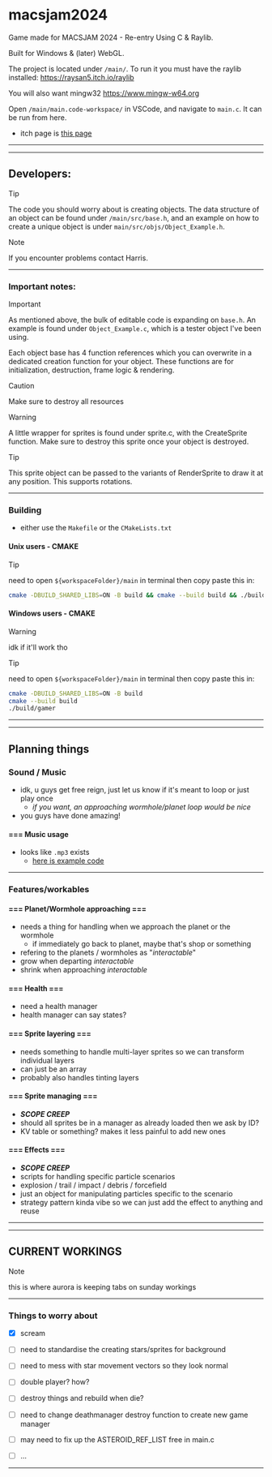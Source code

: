# macsjam2024

Game made for MACSJAM 2024 - Re-entry
Using C & Raylib.

Built for Windows & (later) WebGL.

The project is located under `/main/`. To run it you must have the raylib installed:
https://raysan5.itch.io/raylib

You will also want mingw32
https://www.mingw-w64.org

Open `/main/main.code-workspace/` in VSCode, and navigate to `main.c`. It can be run from here.

* itch page is [this page](https://refreshingcucumber.itch.io/light-shift)

---
---

## Developers:

> [!TIP]
> The code you should worry about is creating objects. The data structure of an object can be found under `/main/src/base.h`, and an example on how to create a unique object is under `main/src/objs/Object_Example.h`.

> [!NOTE]
> If you encounter problems contact Harris.


---

### Important notes:

> [!IMPORTANT]
> As mentioned above, the bulk of editable code is expanding on `base.h`. An example is found under `Object_Example.c`, which is a tester object I've been using.
> 
> Each object base has 4 function references which you can overwrite in a dedicated creation function for your object. These functions are for initialization, 
destruction, frame logic & rendering.

> [!CAUTION]
> Make sure to destroy all resources

> [!WARNING]
> A little wrapper for sprites is found under sprite.c, with the CreateSprite function. Make sure to destroy this sprite once your object is destroyed.

> [!TIP]
> This sprite object can be passed to the variants of RenderSprite to draw it at any position. This supports rotations.

---

### Building

* either use the `Makefile` or the `CMakeLists.txt`

#### Unix users - CMAKE

> [!TIP]
> need to open `${workspaceFolder}/main` in terminal then copy paste this in: 
```bash
cmake -DBUILD_SHARED_LIBS=ON -B build && cmake --build build && ./build/gamer
```

#### Windows users - CMAKE

> [!WARNING]
> idk if it'll work tho

> [!TIP]
> need to open `${workspaceFolder}/main` in terminal then copy paste this in: 
```bash
cmake -DBUILD_SHARED_LIBS=ON -B build
cmake --build build
./build/gamer
```

---
---

## Planning things

###  Sound / Music

* idk, u guys get free reign, just let us know if it's meant to loop or just play once
    * *if you want, an approaching wormhole/planet loop would be nice*
* you guys have done amazing!

#### === Music usage

* looks like `.mp3` exists
    * [here is example code](https://www.raylib.com/examples/audio/loader.html?name=audio_music_stream)

---

### Features/workables

#### === Planet/Wormhole approaching ===

* needs a thing for handling when we approach the planet or the wormhole
    * if immediately go back to planet, maybe that's shop or something
* refering to the planets / wormholes as "*interactable*"
* grow when departing *interactable*
* shrink when approaching *interactable*

#### === Health ===

* need a health manager
* health manager can say states?


#### === Sprite layering ===

* needs something to handle multi-layer sprites so we can transform individual layers
* can just be an array
* probably also handles tinting layers

#### === Sprite managing ===

* ***SCOPE CREEP***
* should all sprites be in a manager as already loaded then we ask by ID?
* KV table or something? makes it less painful to add new ones

#### === Effects ===

* ***SCOPE CREEP***
* scripts for handling specific particle scenarios
* explosion / trail / impact / debris / forcefield
* just an object for manipulating particles specific to the scenario
* strategy pattern kinda vibe so we can just add the effect to anything and reuse

---
---

## CURRENT WORKINGS

> [!NOTE]
> this is where aurora is keeping tabs on sunday workings

---

### Things to worry about

- [x] scream
- [ ] need to standardise the creating stars/sprites for background
- [ ] need to mess with star movement vectors so they look normal
- [ ] double player? how?
- [ ] destroy things and rebuild when die?
- [ ] need to change deathmanager destroy function to create new game manager
- [ ] may need to fix up the ASTEROID_REF_LIST free in main.c
- [ ] ...


---